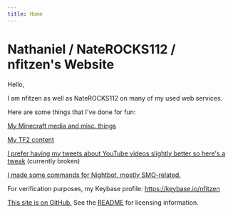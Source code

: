 ```yaml
---
title: Home
---
```

<!--
  ~ SPDX-FileCopyrightText: 2018-2021 Nathaniel Fitzenrider <nathaniel.fitzenrider@gmail.com>
  ~
  ~ SPDX-License-Identifier: CC-BY-ND-4.0+
 -->

# Nathaniel / NateROCKS112 / nfitzen's Website

Hello,

I am nfitzen as well as NateROCKS112 on many of my used web services.

Here are some things that I've done for fun:

[My Minecraft media and misc. things](/mc-content/)

[My TF2 content](/tf2-content)

[I prefer having my tweets about YouTube videos slightly better so here's a tweak](/like-tweet-generator/) (currently broken)

[I made some commands for Nightbot, mostly SMO-related.](/nightbot-custom-commands)

For verification purposes, my Keybase profile: <https://keybase.io/nfitzen>

[This site is on GitHub.](//github.com/nfitzen/nfitzen.github.io)
See the [README] for licensing information.

[README]: https://github.com/nfitzen/nfitzen.github.io/blob/master/README.md
